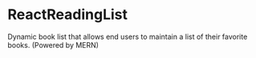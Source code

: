 # ReactReadingList
Dynamic book list that allows end users to maintain a list of their favorite books. (Powered by MERN)
